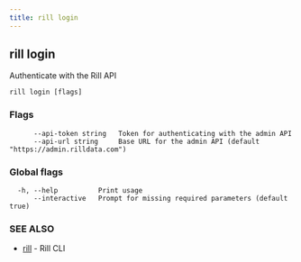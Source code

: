 ```yaml
---
title: rill login
---
```

## rill login

Authenticate with the Rill API

```
rill login [flags]
```

### Flags

```
      --api-token string   Token for authenticating with the admin API
      --api-url string     Base URL for the admin API (default "https://admin.rilldata.com")
```

### Global flags

```
  -h, --help          Print usage
      --interactive   Prompt for missing required parameters (default true)
```

### SEE ALSO

* [rill](cli.md)	 - Rill CLI

